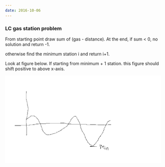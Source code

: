 ```yaml
---
date: 2016-10-06
---
```


### LC gas station problem

From starting point draw sum of (gas - distance).
At the end, if sum < 0, no solution and return -1.  

otherwise find the minimum station i and return i+1.  

Look at figure below. If starting from minimum + 1 station. this figure should shift positive to above x-axis.

![gas_station ](https://github.com/yonglipdx/yonglipdx.github.io/blob/master/_posts/pics/gas_staion.png)

